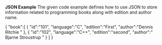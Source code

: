 **JSON Example**
The given code example defines how to use JSON to store information related to programming books along with edition and author name.

{
   "book":[
      {
         "id":"101",
         "language":"C",
         "edition":"First",
         "author":"Dennis Ritchie "
      },
      {
         "id":"102",
         "language":"C++",
         "edition":"second",
         "author":" Bjarne Stroustrup "
      }
   ]
}  